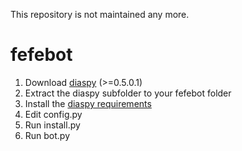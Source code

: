 This repository is not maintained any more.

fefebot
=======

1. Download [diaspy](https://github.com/marekjm/diaspy) (>=0.5.0.1)
2. Extract the diaspy subfolder to your fefebot folder
3. Install the [diaspy requirements](https://github.com/marekjm/diaspy/blob/master/requirements.txt)
4. Edit config.py
5. Run install.py
6. Run bot.py

